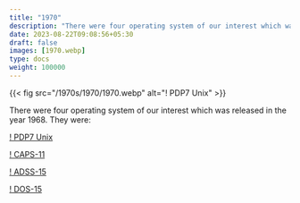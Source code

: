 ```yaml
---
title: "1970"
description: "There were four operating system of our interest which was released in the year 1968. They were:"
date: 2023-08-22T09:08:56+05:30
draft: false
images: [1970.webp]
type: docs
weight: 100000
---
```


{{< fig src="/1970s/1970/1970.webp" alt="! PDP7 Unix" >}}

There were four operating system of our interest which was released in the year 1968. They were:

<section class="section section-sm">
  <div class="container">
    <div class="row justify-content-center text-center">
      <div class="col-lg-5">
        <p><a class="btn btn-primary btn-lg px-4 mb-1" href="pdp7unix/" role="button">! PDP7 Unix</a></p>
      </div>
      <div class="col-lg-5">
        <p><a class="btn btn-primary btn-lg px-4 mb-1" href="caps-11/" role="button">! CAPS-11</a></p>
      </div>
      <div class="col-lg-5">
        <p><a class="btn btn-primary btn-lg px-4 mb-1" href="#" role="button">! ADSS-15</a></p>
      </div>
      <div class="col-lg-5">
        <p><a class="btn btn-primary btn-lg px-4 mb-1" href="#" role="button">! DOS-15</a></p>
      </div>
    </div>
  </div>
</section>
